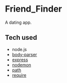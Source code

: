 # Friend_Finder
A dating app.

## Tech used
* node.js
* [body-parser](https://www.npmjs.com/package/body-parser)
* [express](https://www.npmjs.com/package/express)
* [nodemon](https://www.npmjs.com/package/nodemon)
* [path](https://www.npmjs.com/package/path)
* [require](https://www.npmjs.com/package/require) 

